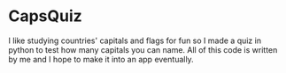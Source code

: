 # CapsQuiz
I like studying countries' capitals and flags 
for fun so I made a quiz in python to test
how many capitals you can name. All of this 
code is written by me and I hope to make it 
into an app eventually.

